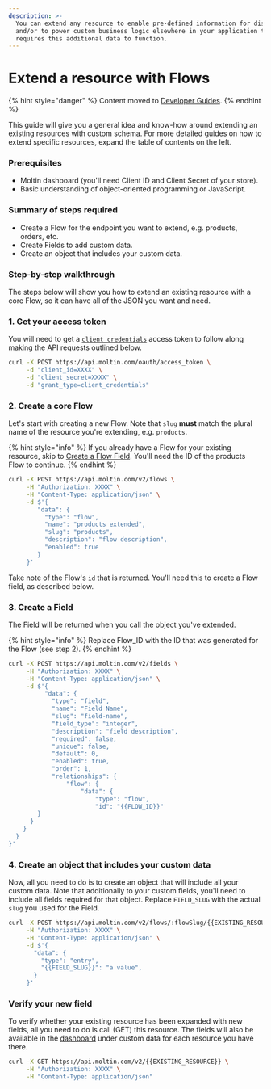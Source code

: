 ```yaml
---
description: >-
  You can extend any resource to enable pre-defined information for display
  and/or to power custom business logic elsewhere in your application that
  requires this additional data to function.
---
```


# Extend a resource with Flows

{% hint style="danger" %}
Content moved to [Developer Guides](https://www.moltin.com/developer/guides/extend-an-existing-resource-with-flows).
{% endhint %}

This guide will give you a general idea and know-how around extending an existing resources with custom schema. For more detailed guides on how to extend specific resources, expand the table of contents on the left.

### Prerequisites

* Moltin dashboard \(you'll need Client ID and Client Secret of your store\).
* Basic understanding of object-oriented programming or JavaScript.

### Summary of steps required

* Create a Flow for the endpoint you want to extend, e.g. products, orders, etc.
* Create Fields to add custom data.
* Create an object that includes your custom data.

### Step-by-step walkthrough

The steps below will show you how to extend an existing resource with a core Flow, so it can have all of the JSON you want and need. 

### 1. Get your access token

You will need to get a [`client_credentials`](https://docs.moltin.com/basics/authentication/client-credential-token) access token to follow along making the API requests outlined below.

```bash
curl -X POST https://api.moltin.com/oauth/access_token \
     -d "client_id=XXXX" \
     -d "client_secret=XXXX" \
     -d "grant_type=client_credentials"
```

### 2. Create a core Flow

Let's start with creating a new Flow. Note that  `slug` **must** match the plural name of the resource you're extending, e.g. `products`.

{% hint style="info" %}
If you already have a Flow for your existing resource, skip to [Create a Flow Field](./#3-create-a-flow-field). You'll need the ID of the products Flow to continue.
{% endhint %}

```bash
curl -X POST https://api.moltin.com/v2/flows \
     -H "Authorization: XXXX" \
     -H "Content-Type: application/json" \
     -d $'{
        "data": {
          "type": "flow",
          "name": "products extended",
          "slug": "products",
          "description": "flow description",
          "enabled": true
        }
     }'
```

Take note of the Flow's `id` that is returned. You'll need this to create a Flow field, as described below.

### 3. Create a Field

The Field will be returned when you call the object you've extended. 

{% hint style="info" %}
Replace Flow\_ID with the ID that was generated for the Flow \(see step 2\).
{% endhint %}

```bash
curl -X POST https://api.moltin.com/v2/fields \
     -H "Authorization: XXXX" \
     -H "Content-Type: application/json" \
     -d $'{ 
          "data": {
            "type": "field",
            "name": "Field Name",
            "slug": "field-name",
            "field_type": "integer",
            "description": "field description",
            "required": false,
            "unique": false,
            "default": 0,
            "enabled": true,
            "order": 1,
            "relationships": {
                "flow": {
                    "data": {
                        "type": "flow",
                        "id": "{{FLOW_ID}}"
        }
      }
    }
  }
}'
```

### 4. Create an object that includes your custom data

Now, all you need to do is to create an object that will include all your custom data. Note that additionally to your custom fields, you'll need to include all fields required for that object. Replace `FIELD_SLUG` with the actual `slug` you used for the Field.

```bash
curl -X POST https://api.moltin.com/v2/flows/:flowSlug/{{EXISTING_RESOURCE}} \
     -H "Authorization: XXXX" \
     -H "Content-Type: application/json" \
     -d $'{
       "data": {
         "type": "entry",
         "{{FIELD_SLUG}}": "a value",
       }
     }'
```

### Verify your new field

To verify whether your existing resource has been expanded with new fields, all you need to do is call \(GET\) this resource. The fields will also be available in the [dashboard](https://dashboard.moltin.com/app) under custom data for each resource you have there.

```bash
curl -X GET https://api.moltin.com/v2/{{EXISTING_RESOURCE}} \
     -H "Authorization: XXXX" \
     -H "Content-Type: application/json"
```







